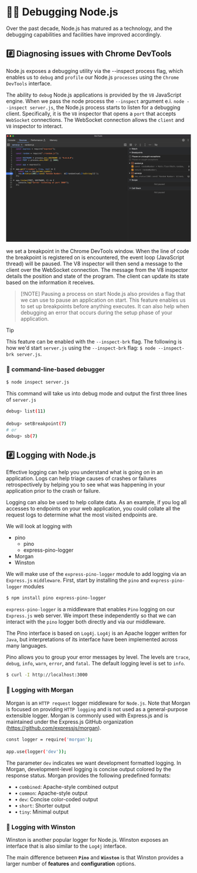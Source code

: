# 💁‍♂️ Debugging Node.js

Over the past decade, Node.js has matured as a technology, and the debugging capabilities and facilities have improved accordingly.

## #️⃣ Diagnosing issues with Chrome DevTools

Node.js exposes a debugging utility via the --inspect process flag, which enables us to `debug` and `profile` our Node.js `processes` using the `Chrome DevTools` interface.

The ability to `debug` Node.js applications is provided by the `V8` JavaScript engine. When we pass the node process the `--inspect` argument e.i. `node --inspect server.js`, the Node.js process starts to listen for a debugging client. Specifically, it is the `V8` inspector that opens a `port` that accepts `WebSocket` connections. The WebSocket connection allows the `client` and `V8` inspector to interact.

![breakpoint](./breakpoint.png)

we set a breakpoint in the Chrome DevTools window. When the line of code the breakpoint is registered on is encountered, the event loop (JavaScript thread) will be paused. The V8 inspector will then send a message to the client over the WebSocket connection. The message from the V8 inspector details the position and state of the program. The client can update its state based on the information it receives.

> [!NOTE] Pausing a process on start
> Node.js also provides a flag that we can use to pause an application on start. This feature enables us to set up breakpoints before anything executes. It can also help when debugging an error that occurs during the setup phase of your application.

> [!TIP]
> This feature can be enabled with the `--inspect-brk` flag. The following is how we'd start `server.js` using the `--inspect-brk` flag: `$ node --inspect-brk server.js`.

### 📝 command-line-based debugger

```sh
$ node inspect server.js
```

This command will take us into debug mode and output the first three lines of `server.js`

```sh
debug> list(11)

debug> setBreakpoint(7)
# or
debug> sb(7)

```

## #️⃣ Logging with Node.js

Effective logging can help you understand what is going on in an application. Logs can help triage causes of crashes or failures retrospectively by helping you to see what was happening in your application prior to the crash or failure.

Logging can also be used to help collate data. As an example, if you log all accesses to endpoints on your web application, you could collate all the request logs to determine what the most visited endpoints are.

We will look at logging with

- pino
  - pino
  - express-pino-logger
- Morgan
- Winston

We will make use of the `express-pino-logger` module to add logging via an `Express.js` `middleware`. First, start by installing the `pino` and `express-pino-logger` modules

```sh
$ npm install pino express-pino-logger
```

`express-pino-logger` is a middleware that enables `Pino` logging on our `Express.js` web server. We import these independently so that we can interact with the `pino` logger both directly and via our middleware.

The Pino interface is based on `Log4j`. `Log4j` is an Apache logger written for `Java`, but interpretations of its interface have been implemented across many languages.

Pino allows you to group your error messages by level. The levels are `trace`, `debug`, `info`, `warn`, `error`, and `fatal`. The default logging level is set to `info`.

```sh
$ curl -I http://localhost:3000
```

### 📝 Logging with Morgan

Morgan is an `HTTP request` logger middleware for `Node.js`. Note that Morgan is focused on providing `HTTP logging` and is not used as a general-purpose extensible logger. Morgan is commonly used with Express.js and is maintained under the Express.js GitHub organization (https://github.com/expressjs/morgan).

```sh
const logger = require('morgan');

app.use(logger('dev'));
```

The parameter `dev` indicates we want development formatted logging. In Morgan, development-level logging is concise output colored by the response status. Morgan provides the following predefined formats:

- • `combined`: Apache-style combined output
- • `common`: Apache-style output
- • `dev`: Concise color-coded output
- • `short`: Shorter output
- • `tiny`: Minimal output

### 📝 Logging with Winston

Winston is another popular logger for Node.js. Winston exposes an interface that is also similar to the `Log4j` interface.

The main difference between **`Pino`** and **`Winston`** is that Winston provides a larger number of **features** and **configuration** options.